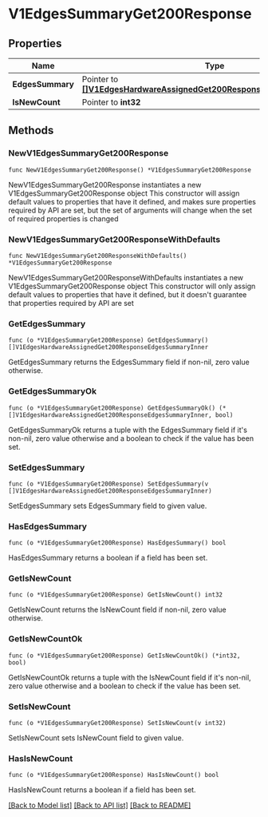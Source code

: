 # V1EdgesSummaryGet200Response

## Properties

Name | Type | Description | Notes
------------ | ------------- | ------------- | -------------
**EdgesSummary** | Pointer to [**[]V1EdgesHardwareAssignedGet200ResponseEdgesSummaryInner**](V1EdgesHardwareAssignedGet200ResponseEdgesSummaryInner.md) |  | [optional] 
**IsNewCount** | Pointer to **int32** |  | [optional] 

## Methods

### NewV1EdgesSummaryGet200Response

`func NewV1EdgesSummaryGet200Response() *V1EdgesSummaryGet200Response`

NewV1EdgesSummaryGet200Response instantiates a new V1EdgesSummaryGet200Response object
This constructor will assign default values to properties that have it defined,
and makes sure properties required by API are set, but the set of arguments
will change when the set of required properties is changed

### NewV1EdgesSummaryGet200ResponseWithDefaults

`func NewV1EdgesSummaryGet200ResponseWithDefaults() *V1EdgesSummaryGet200Response`

NewV1EdgesSummaryGet200ResponseWithDefaults instantiates a new V1EdgesSummaryGet200Response object
This constructor will only assign default values to properties that have it defined,
but it doesn't guarantee that properties required by API are set

### GetEdgesSummary

`func (o *V1EdgesSummaryGet200Response) GetEdgesSummary() []V1EdgesHardwareAssignedGet200ResponseEdgesSummaryInner`

GetEdgesSummary returns the EdgesSummary field if non-nil, zero value otherwise.

### GetEdgesSummaryOk

`func (o *V1EdgesSummaryGet200Response) GetEdgesSummaryOk() (*[]V1EdgesHardwareAssignedGet200ResponseEdgesSummaryInner, bool)`

GetEdgesSummaryOk returns a tuple with the EdgesSummary field if it's non-nil, zero value otherwise
and a boolean to check if the value has been set.

### SetEdgesSummary

`func (o *V1EdgesSummaryGet200Response) SetEdgesSummary(v []V1EdgesHardwareAssignedGet200ResponseEdgesSummaryInner)`

SetEdgesSummary sets EdgesSummary field to given value.

### HasEdgesSummary

`func (o *V1EdgesSummaryGet200Response) HasEdgesSummary() bool`

HasEdgesSummary returns a boolean if a field has been set.

### GetIsNewCount

`func (o *V1EdgesSummaryGet200Response) GetIsNewCount() int32`

GetIsNewCount returns the IsNewCount field if non-nil, zero value otherwise.

### GetIsNewCountOk

`func (o *V1EdgesSummaryGet200Response) GetIsNewCountOk() (*int32, bool)`

GetIsNewCountOk returns a tuple with the IsNewCount field if it's non-nil, zero value otherwise
and a boolean to check if the value has been set.

### SetIsNewCount

`func (o *V1EdgesSummaryGet200Response) SetIsNewCount(v int32)`

SetIsNewCount sets IsNewCount field to given value.

### HasIsNewCount

`func (o *V1EdgesSummaryGet200Response) HasIsNewCount() bool`

HasIsNewCount returns a boolean if a field has been set.


[[Back to Model list]](../README.md#documentation-for-models) [[Back to API list]](../README.md#documentation-for-api-endpoints) [[Back to README]](../README.md)


